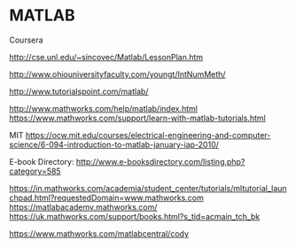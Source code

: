 # MATLAB

Coursera

http://cse.unl.edu/~sincovec/Matlab/LessonPlan.htm

http://www.ohiouniversityfaculty.com/youngt/IntNumMeth/

http://www.tutorialspoint.com/matlab/

http://www.mathworks.com/help/matlab/index.html
https://www.mathworks.com/support/learn-with-matlab-tutorials.html


MIT
https://ocw.mit.edu/courses/electrical-engineering-and-computer-science/6-094-introduction-to-matlab-january-iap-2010/

E-book Directory:
http://www.e-booksdirectory.com/listing.php?category=585

https://in.mathworks.com/academia/student_center/tutorials/mltutorial_launchpad.html?requestedDomain=www.mathworks.com
https://matlabacademy.mathworks.com/
https://uk.mathworks.com/support/books.html?s_tid=acmain_tch_bk

https://www.mathworks.com/matlabcentral/cody
